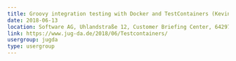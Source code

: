 ```yaml
---
title: Groovy integration testing with Docker and TestContainers (Kevin Wittek)
date: 2018-06-13
location: Software AG, Uhlandstraße 12, Customer Briefing Center, 64297 Darmstadt
link: https://www.jug-da.de/2018/06/Testcontainers/
usergroup: jugda
type: usergroup
---
```

